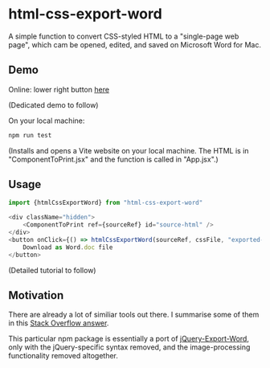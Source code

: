 # html-css-export-word

A simple function to convert CSS-styled HTML to a "single-page web page", which cam be opened, edited, and saved on Microsoft Word for Mac.

## Demo

Online: lower right button [here](https://3willows.github.io/barAdmission/)

(Dedicated demo to follow)

On your local machine:

```bash
npm run test
```

(Installs and opens a Vite website on your local machine. The HTML is in "ComponentToPrint.jsx" and the function is called in "App.jsx".)

## Usage

```js
import {htmlCssExportWord} from "html-css-export-word"

<div className="hidden">
    <ComponentToPrint ref={sourceRef} id="source-html" />
</div>
<button onClick={() => htmlCssExportWord(sourceRef, cssFile, "exported-document.doc")}>
    Download as Word.doc file
</button>
```

(Detailed tutorial to follow)

## Motivation

There are already a lot of similiar tools out there. I summarise some of them in this [Stack Overflow answer](https://stackoverflow.com/a/78373506/19767032).

This particular npm package is essentially a port of [jQuery-Export-Word](https://github.com/markswindoll/jQuery-Word-Export), only with the jQuery-specific syntax removed, and the image-processing functionality removed altogether.
